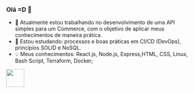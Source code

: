 ### Olá =D 👋

- 🔭 Atualmente estou trabalhando no desenvolvimento de uma API simples para um Commerce, com o objetivo de aplicar meus conhecimentos de maneira prática.
- 🌱 Estou estudando: processos e boas práticas em CI/CD (DevOps), princípios SOLID e NoSQL.
- 💡 Meus conhecimentos: React.js, Node.js, Express,HTML, CSS, Linux, Bash Script, Terraform, Docker;

<a href="url"><img src="https://raw.githubusercontent.com/gus-sm/gus-sm-profile/master/linkedin_logo.png" align="left" height="48" width="48" ></a>
